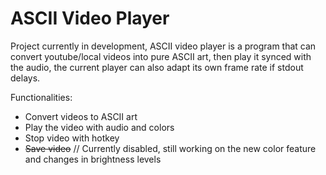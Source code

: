 # ASCII Video Player

Project currently in development, ASCII video player is a program that can convert youtube/local videos into pure ASCII art, then play it synced with the audio, the current player can also adapt its own frame rate if stdout delays.

Functionalities:
  - Convert videos to ASCII art
  - Play the video with audio and colors
  - Stop video with hotkey
  - ~~Save video~~ // Currently disabled, still working on the new color feature and changes in brightness levels
